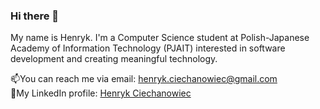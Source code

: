 ### Hi there 👋
My name is Henryk. I'm a Computer Science student at Polish-Japanese Academy of Information Technology (PJAIT) interested in software development and creating meaningful technology.

📫You can reach me via email: henryk.ciechanowiec@gmail.com <br>
💼My LinkedIn profile: [Henryk Ciechanowiec](https://www.linkedin.com/in/henryk-ciechanowiec-9043102bb/)<br/>

